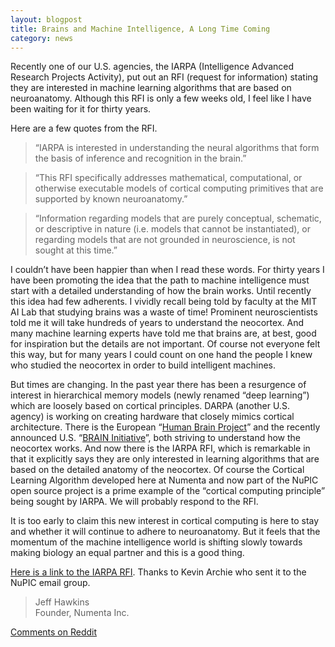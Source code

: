 ```yaml
---
layout: blogpost
title: Brains and Machine Intelligence, A Long Time Coming
category: news
---
```


Recently one of our U.S. agencies, the IARPA (Intelligence Advanced Research Projects Activity), put out an RFI (request for information) stating they are interested in machine learning algorithms that are based on neuroanatomy.  Although this RFI is only a few weeks old, I feel like I have been waiting for it for thirty years.
 
Here are a few quotes from the RFI.
 
> “IARPA is interested in understanding the neural algorithms that form the basis of inference and recognition in the brain.”
 
> “This RFI specifically addresses mathematical, computational, or otherwise executable models of cortical computing primitives that are supported by known neuroanatomy.”
 
> “Information regarding models that are purely conceptual, schematic, or descriptive in nature (i.e. models that cannot be instantiated), or regarding models that are not grounded in neuroscience, is not sought at this time.”
 
I couldn’t have been happier than when I read these words.  For thirty years I have been promoting the idea that the path to machine intelligence must start with a detailed understanding of how the brain works.  Until recently this idea had few adherents.  I vividly recall being told by faculty at the MIT AI Lab that studying brains was a waste of time!  Prominent neuroscientists told me it will take hundreds of years to understand the neocortex.  And many machine learning experts have told me that brains are, at best, good for inspiration but the details are not important.  Of course not everyone felt this way, but for many years I could count on one hand the people I knew who studied the neocortex in order to build intelligent machines.
 
But times are changing.  In the past year there has been a resurgence of interest in hierarchical memory models (newly renamed “deep learning”) which are loosely based on cortical principles.  DARPA (another U.S. agency) is working on creating hardware that closely mimics cortical architecture.  There is the European “[Human Brain Project](http://www.humanbrainproject.eu/)” and the recently announced U.S. “[BRAIN Initiative](http://www.nih.gov/science/brain/)”, both striving to understand how the neocortex works.  And now there is the IARPA RFI, which is remarkable in that it explicitly says they are only interested in learning algorithms that are based on the detailed anatomy of the neocortex.  Of course the Cortical Learning Algorithm developed here at Numenta and now part of the NuPIC open source project is a prime example of the “cortical computing principle” being sought by IARPA.   We will probably respond to the RFI.
 
It is too early to claim this new interest in cortical computing is here to stay and whether it will continue to adhere to neuroanatomy.  But it feels that the momentum of the machine intelligence world is shifting slowly towards making biology an equal partner and this is a good thing.
 
[Here is a link to the IARPA RFI](https://www.fbo.gov/index?s=opportunity&mode=form&id=6223811b939898053314b520bc80e143&tab=core&_cview=0).  Thanks to Kevin Archie who sent it to the NuPIC email group.

> Jeff Hawkins <br/>
> Founder, Numenta Inc.

[Comments on Reddit](http://www.reddit.com/r/MachineLearning/comments/)